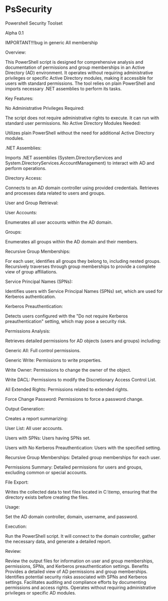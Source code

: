 # PsSecurity
Powershell Security Toolset

Alpha 0.1

IMPORTANT!!!bug in generic All membership

Overview:

This PowerShell script is designed for comprehensive analysis and documentation of permissions and group memberships in an Active Directory (AD) environment. It operates without requiring administrative privileges or specific Active Directory modules, making it accessible for users with standard permissions. The tool relies on plain PowerShell and imports necessary .NET assemblies to perform its tasks.

Key Features:

No Administrative Privileges Required:

The script does not require administrative rights to execute. It can run with standard user permissions.
No Active Directory Modules Needed:

Utilizes plain PowerShell without the need for additional Active Directory modules.

.NET Assemblies:

Imports .NET assemblies (System.DirectoryServices and System.DirectoryServices.AccountManagement) to interact with AD and perform operations.

Directory Access:

Connects to an AD domain controller using provided credentials.
Retrieves and processes data related to users and groups.

User and Group Retrieval:

User Accounts: 

Enumerates all user accounts within the AD domain.

Groups: 

Enumerates all groups within the AD domain and their members.

Recursive Group Memberships:

For each user, identifies all groups they belong to, including nested groups.
Recursively traverses through group memberships to provide a complete view of group affiliations.

Service Principal Names (SPNs):

Identifies users with Service Principal Names (SPNs) set, which are used for Kerberos authentication.

Kerberos Preauthentication:

Detects users configured with the "Do not require Kerberos preauthentication" setting, which may pose a security risk.

Permissions Analysis:

Retrieves detailed permissions for AD objects (users and groups) including:

Generic All: Full control permissions.

Generic Write: Permissions to write properties.

Write Owner: Permissions to change the owner of the object.

Write DACL: Permissions to modify the 
Discretionary Access Control List.

All Extended Rights: Permissions related to extended rights.

Force Change Password: Permissions to force a password change.

Output Generation:

Creates a report summarizing:

User List: All user accounts.

Users with SPNs: Users having SPNs set.

Users with No Kerberos Preauthentication: Users with the specified setting.

Recursive Group Memberships: Detailed group memberships for each user.

Permissions Summary: Detailed permissions for users and groups, excluding common or special accounts.

File Export:

Writes the collected data to text files located in C:\temp, ensuring that the directory exists before creating the files.

Usage:

Set the AD domain controller, domain, username, and password.

Execution:

Run the PowerShell script. It will connect to the domain controller, gather the necessary data, and generate a detailed report.

Review:

Review the output files for information on user and group memberships, permissions, SPNs, and Kerberos preauthentication settings.
Benefits
Provides a detailed view of AD permissions and group memberships.
Identifies potential security risks associated with SPNs and Kerberos settings.
Facilitates auditing and compliance efforts by documenting permissions and access rights.
Operates without requiring administrative privileges or specific AD modules.
